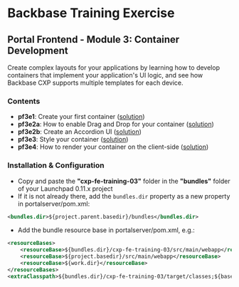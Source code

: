 # Backbase Training Exercise

## Portal Frontend - Module 3: Container Development

Create complex layouts for your applications by learning how to develop containers that implement your application's UI logic, and see how Backbase CXP supports multiple templates for each device.

### Contents

 - **pf3e1**: Create your first container ([solution](cxp-fe-training-03/src/main/webapp/static/cxp-fe-training-03/containers/pf3e1-accordion))
 - **pf3e2a**: How to enable Drag and Drop for your container ([solution](cxp-fe-training-03/src/main/webapp/static/cxp-fe-training-03/containers/pf3e2a-accordion))
 - **pf3e2b**: Create an Accordion UI ([solution](cxp-fe-training-03/src/main/webapp/static/cxp-fe-training-03/containers/pf3e2b-accordion))
 - **pf3e3**: Style your container ([solution](cxp-fe-training-03/src/main/webapp/static/cxp-fe-training-03/containers/pf3e3-accordion))
 - **pf3e4**: How to render your container on the client-side ([solution](cxp-fe-training-03/src/main/webapp/static/cxp-fe-training-03/containers/pf3e4-accordion))

### Installation & Configuration

 - Copy and paste the **"cxp-fe-training-03"** folder in the **"bundles"** folder of your Launchpad 0.11.x project
 - If it is not already there, add the `bundles.dir` property as a new property in portalserver/pom.xml:

```xml
<bundles.dir>${project.parent.basedir}/bundles</bundles.dir>
```

 - Add the bundle resource base in portalserver/pom.xml, e.g.:

```xml
<resourceBases>
    <resourceBase>${bundles.dir}/cxp-fe-training-03/src/main/webapp</resourceBase>
    <resourceBase>${project.basedir}/src/main/webapp</resourceBase>
    <resourceBase>${work.dir}</resourceBase>
</resourceBases>
<extraClasspath>${bundles.dir}/cxp-fe-training-03/target/classes;${basedir}/target/classes/;${basedir}/target/portalserver/WEB-INF/classes</extraClasspath>
```
